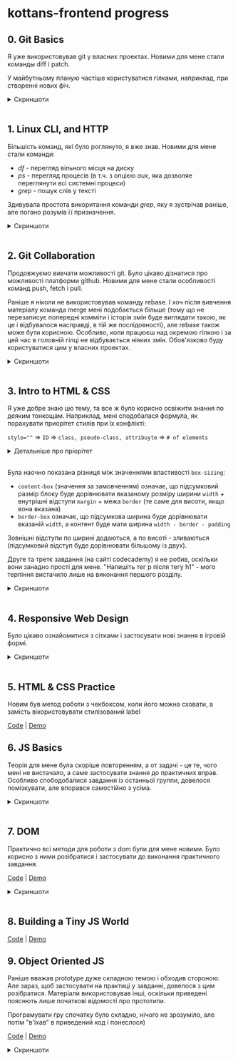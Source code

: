 # kottans-frontend progress

## 0. Git Basics

Я уже використовував git у власних проектах. Новими для мене стали команды diff і patch.

У майбутньому планую частіше користуватися гілками, наприклад, при створенні нових фіч.

<details>
  <summary>Скриншоти</summary>
  
  ![Основи: Introduction Sequence](/git/git1.png "Скриншот 1")
  ![Віддалені репозиторії: Push & Pull](/git/git2.png "Скриншот 2")
</details>
<br>

## 1. Linux CLI, and HTTP

Більшість команд, які було роглянуто, я вже знав. Новими для мене стали команди:

- _df_ - перегляд вільного місця на диску
- _ps_ - перегляд процесів (в т.ч. з опцією _aux_, яка дозволяе переглянути всі системні процеси)
- _grep_ - пошук слів у тексті

Здивувала простота викоритання команди _grep_, яку я зустрічав раніше, але погано розумів її призначення.

<details>
  <summary>Скриншоти</summary>
  
  ![Тест 1](/task_linux_cli/linux1.png "Тест 1")
  ![Тест 2](/task_linux_cli/linux2.png "Тест 2")
  ![Тест 3](/task_linux_cli/linux3.png "Тест 3")
  ![Тест 4](/task_linux_cli/linux4.png "Тест 4")
</details>
<br>

## 2. Git Collaboration

Продовжуємо вивчати можливості git. Було цікаво дізнатися про можливості платформи github. Новими для мене стали особливості команд push, fetch і pull.

Раніше я ніколи не використовував команду rebase. І хоч після вивчення матеріалу команда merge мені подобається більше (тому що не перезаписує попередні комміти і історія змін буде виглядати такою, як це і відбувалося насправді, в тій же послідовності), але rebase також може бути корисною. Особливо, коли працюєш над окремою гілкою і за цей час в головній гілці не відбувається ніяких змін. Обов'язково буду користуватися цим у власних проектах.

<details>
  <summary>Скриншоти</summary>

![Тиждень 3](/task_git_collaboration/coursera1.png)
![Тиждень 4](/task_git_collaboration/coursera2.png)
![Практика 1](/task_git_collaboration/learngitbranching1.png "Практика 1")
![Практика 2](/task_git_collaboration/learngitbranching2.png "Практика 2")

</details>
<br>

## 3. Intro to HTML & CSS

Я уже добре знаю цю тему, та все ж було корисно освіжити знання по деяким тонкощам. Наприклад, мені сподобалася формула, як порахувати приорітет стилів при їх конфлікті:

`style=""` => `ID` => `class, pseudo-class, attribuyte` => `# of elements`

<details>
  <summary>Детальніше про пріорітет</summary>

![Пріорітет css правил](/task_html_css_intro/css_priority.png)

</details>
<br>

Була наочно показана різниця між значеннями властивості `box-sizing`:

- `content-box` (значення за замовченням) означає, що підсумковий размір блоку буде дорівнювати вказаному розміру ширини `width` + внутрішні відступи `margin` + межа `border` (те саме для висоти, якщо вона вказана)
- `border-box` означає, що підсумкова ширина буде дорівнювати вказаній `width`, а контент буде мати ширина `width - border - padding`

Зовнішні відступи по ширині додаються, а по висоті - зливаються (підсумковий відступ буде дорівнювати більшому із двух).

Друге та третє завдання (на сайті codecademy) я не робив, оскільки вони занадно прості для мене. "Напишіть тег p після тегу h1" - мого терпіння вистачило лише на виконання першого розділу.

<details>
  <summary>Скриншоти</summary>

![Тиждень 1](/task_html_css_intro/coursera1.png)
![Тиждень 2](/task_html_css_intro/coursera2.png)

</details>
<br>

## 4. Responsive Web Design

Було цікаво ознайомитися з сітками і застосувати нові знання в ігровій формі.

<details>
  <summary>Скриншоти</summary>

![flexbox](/task_responsive_web_design/flex_froggy.png)
![grid](/task_responsive_web_design/grid_garden.png)

</details>
<br>

## 5. HTML & CSS Practice

Новим був метод роботи з чекбоксом, коли його можна сховати, а замість вікористовувати стилізований label

[Code](https://github.com/kotlyar-andrey/html-css-popup) | [Demo](https://kotlyar-andrey.github.io/html-css-popup/)

## 6. JS Basics

Теорія для мене була скоріше повторенням, а от задачі - це те, чого мені не вистачало, а саме застосувати знання до практичних вправ. Особливо спободобалися завдання із останньої группи, довелося помізкувати, але впорався самостійно з усіма.

<details>
  <summary>Скриншоти</summary>

![coursera](/task_js_basics/coursera4.png)
![basic_javascript](/task_js_basics/basic_javascript.png)
![es6_challenges](/task_js_basics/es6_challenges.png)
![basic_data_structures](/task_js_basics/basic_data_structures.png)
![basic_algorithm_scripting](/task_js_basics/basic_algorithm_scripting.png)
![functional_programming](/task_js_basics/functional_programming.png)
![intermediate_algorithm_scripting](/task_js_basics/intermediate_algorithm_scripting.png)

</details>
<br>

## 7. DOM

Практично всі методи для роботи з dom були для мене новими. Було корисно з ними розібратися і застосувати до виконання практичного завдання.

[Code](https://github.com/kotlyar-andrey/dom-ds) | [Demo](https://kotlyar-andrey.github.io/dom-ds/)

<details>
  <summary>Скриншоти</summary>

![coursera](/task_js_dom/coursera.png)
![intermediate_algorithm_scripting](/task_js_dom/intermediate_algorithm_scripting.png)

</details>
<br>

## 8. Building a Tiny JS World

[Code](https://github.com/kotlyar-andrey/a-tiny-JS-world) | [Demo](https://kotlyar-andrey.github.io/a-tiny-JS-world/)

## 9. Object Oriented JS

Раніше вважав prototype дуже складною темою і обходив стороною. Але зараз, щоб застосувати на практиці у завданні, довелося з цим розібратися. Матеріали використовував інші, оскільки приведені пояснють лише початкові відомості про прототипи.

Програмувати гру спочатку було складно, нічого не зрозуміло, але потім "в'їхав" в приведений код і понеслося)

[Code](https://github.com/kotlyar-andrey/frontend-nanodegree-arcade-game) | [Demo](https://kotlyar-andrey.github.io/frontend-nanodegree-arcade-game/)

<details>
  <summary>Скриншоти</summary>

![codewars](/task_js_oop/codewars.png)

</details>
<br>
